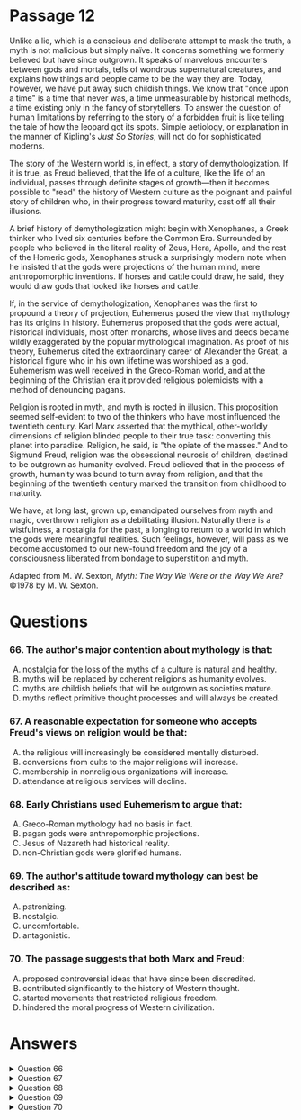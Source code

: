 # Passage 12
Unlike a lie, which is a conscious and deliberate attempt to mask the truth, a myth is not malicious but simply naïve. It concerns something we formerly believed but have since outgrown. It speaks of marvelous encounters between gods and mortals, tells of wondrous supernatural creatures, and explains how things and people came to be the way they are. Today, however, we have put away such childish things. We know that "once upon a time" is a time that never was, a time unmeasurable by historical methods, a time existing only in the fancy of storytellers. To answer the question of human limitations by referring to the story of a forbidden fruit is like telling the tale of how the leopard got its spots. Simple aetiology, or explanation in the manner of Kipling's *Just So Stories*, will not do for sophisticated moderns.

The story of the Western world is, in effect, a story of demythologization. If it is true, as Freud believed, that the life of a culture, like the life of an individual, passes through definite stages of growth—then it becomes possible to "read" the history of Western culture as the poignant and painful story of children who, in their progress toward maturity, cast off all their illusions.

A brief history of demythologization might begin with Xenophanes, a Greek thinker who lived six centuries before the Common Era. Surrounded by people who believed in the literal reality of Zeus, Hera, Apollo, and the rest of the Homeric gods, Xenophanes struck a surprisingly modern note when he insisted that the gods were projections of the human mind, mere anthropomorphic inventions. If horses and cattle could draw, he said, they would draw gods that looked like horses and cattle.

If, in the service of demythologization, Xenophanes was the first to propound a theory of projection, Euhemerus posed the view that mythology has its origins in history. Euhemerus proposed that the gods were actual, historical individuals, most often monarchs, whose lives and deeds became wildly exaggerated by the popular mythological imagination. As proof of his theory, Euhemerus cited the extraordinary career of Alexander the Great, a historical figure who in his own lifetime was worshiped as a god. Euhemerism was well received in the Greco-Roman world, and at the beginning of the Christian era it provided religious polemicists with a method of denouncing pagans.

Religion is rooted in myth, and myth is rooted in illusion. This proposition seemed self-evident to two of the thinkers who have most influenced the twentieth century. Karl Marx asserted that the mythical, other-worldly dimensions of religion blinded people to their true task: converting this planet into paradise. Religion, he said, is "the opiate of the masses." And to Sigmund Freud, religion was the obsessional neurosis of children, destined to be outgrown as humanity evolved. Freud believed that in the process of growth, humanity was bound to turn away from religion, and that the beginning of the twentieth century marked the transition from childhood to maturity.

We have, at long last, grown up, emancipated ourselves from myth and magic, overthrown religion as a debilitating illusion. Naturally there is a wistfulness, a nostalgia for the past, a longing to return to a world in which the gods were meaningful realities. Such feelings, however, will pass as we become accustomed to our new-found freedom and the joy of a consciousness liberated from bondage to superstition and myth.

Adapted from M. W. Sexton, *Myth: The Way We Were or the Way We Are?* ©1978 by M. W. Sexton.

# Questions
### 66. The author's major contention about mythology is that:
<ol type="A">
  <li>nostalgia for the loss of the myths of a culture is natural and healthy.</li>
  <li>myths will be replaced by coherent religions as humanity evolves.</li>
  <li>myths are childish beliefs that will be outgrown as societies mature.</li>
  <li>myths reflect primitive thought processes and will always be created.</li>
</ol>

### 67. A reasonable expectation for someone who accepts Freud's views on religion would be that:
<ol type="A">
  <li>the religious will increasingly be considered mentally disturbed.</li>
  <li>conversions from cults to the major religions will increase.</li>
  <li>membership in nonreligious organizations will increase.</li>
  <li>attendance at religious services will decline.</li>
</ol>

### 68. Early Christians used Euhemerism to argue that:
<ol type="A">
  <li>Greco-Roman mythology had no basis in fact.</li>
  <li>pagan gods were anthropomorphic projections.</li>
  <li>Jesus of Nazareth had historical reality.</li>
  <li>non-Christian gods were glorified humans.</li>
</ol>

### 69. The author's attitude toward mythology can best be described as:
<ol type="A">
  <li>patronizing.</li>
  <li>nostalgic.</li>
  <li>uncomfortable.</li>
  <li>antagonistic.</li>
</ol>

### 70. The passage suggests that both Marx and Freud:
<ol type="A">
  <li>proposed controversial ideas that have since been discredited.</li>
  <li>contributed significantly to the history of Western thought.</li>
  <li>started movements that restricted religious freedom.</li>
  <li>hindered the moral progress of Western civilization.</li>
</ol>

# Answers
<details>
  <summary>Question 66</summary>
  <b>Solution</b>: The correct answer is <b>C</b>.

  <ol type="A">
    <li>Rather than seeing such nostalgia as healthy, the passage author contends that such nostalgia, “a longing to return to a world in which the gods were meaningful realities,” will naturally occur as part of a culture’s progress toward full maturity but will pass and be replaced by a “new-found freedom and the joy of a consciousness liberated from bondage to superstition and myth.”</li>
    <li>The passage author points out that “Religion is rooted in myth, and myth is rooted in illusion.” As humanity evolves, it will turn away from this. See <i>rationale C</i>.</li>
    <li>The passage author states that myths such as encounters between gods and mortals are “childish things.” Moreover, demythologization is a defining characteristic of the history of Western culture: “it becomes possible to ‘read’ the history of Western culture as the poignant and painful story of children who, in their progress toward maturity, cast off all their illusions.” The passage author then concludes: “We have, at long last, grown up, emancipated ourselves from myth and magic, overthrown religion as a debilitating illusion.”</li>
    <li>The passage author instead believes that although myths reflect primitive thought processes, as humans evolve they will turn away from myths. See <i>rationale C</i>.</li>
  </ol>
</details>

<details>
  <summary>Question 67</summary>
  <b>Solution</b>: The correct answer is <b>D</b>.

  <ol type="A">
    <li>Although Freud believed that “religion was the obsessional neurosis of children,” the more reasonable expectation is that religious people will not be seen as mentally disturbed but as existing in a state of consciousness that will be outgrown. See <i>rationale D</i>.</li>
    <li>Freud saw a turning away from religion, not a conversion from cults to major religions, so this is not a reasonable expectation.</li>
    <li>The passage author does not discuss membership in nonreligious organizations, so it cannot be inferred from the passage that this would be a reasonable expectation.</li>
    <li>According to the passage author, “Freud believed that in the process of growth, humanity was bound to turn away from religion,” and a reasonable expectation from this would be that attendance at religious services would decline.</li>
  </ol>
</details>

<details>
  <summary>Question 68</summary>
  <b>Solution</b>: The correct answer is <b>D</b>.

  <ol type="A">
    <li>Euhemerus maintained that the gods had some basis in fact, namely, as wildly exaggerated historical individuals. See <i>rationale D</i>.</li>
    <li>This view was held by Xenophanes, not Euhemerus.</li>
    <li>The passage does not discuss the historical reality of Jesus.</li>
    <li>The passage author points out that “Euhemerus proposed that the gods were actual, historical individuals, most often monarchs, whose lives and deeds became wildly exaggerated by the popular mythological imagination. . . . Euhemerism was well received in the Greco-Roman world, and at the beginning of the Christian era it provided religious polemicists with a method of denouncing pagans.”</li>
  </ol>
</details>

<details>
  <summary>Question 69</summary>
  <b>Solution</b>: The correct answer is <b>A</b>.

  <ol type="A">
    <li>This patronizing attitude is especially reflected in the reference to the myths as “childish things” and in the references to mythology as something to be outgrown.</li>
    <li>There are no feelings of nostalgia on the part of the passage author who discusses nostalgia for the old myths as something that, like religion, will pass. Moreover, its passing is something to be desired “as we become accustomed to our new-found freedom and the joy of a consciousness liberated from bondage to superstition and myth.”</li>
    <li>The passage author displays no discomfort but speaks confidently and in a patronizing way about the inevitable passing away of myth and religion as humans evolve to full maturity: “We have, at long last, grown up, emancipated ourselves from myth and magic, overthrown religion as a debilitating illusion.”</li>
    <li>This is too strong a word—the passage author is too confident that myth is a passing phase in the evolution of humanity to feel threatened by it enough to be antagonistic. A representative example of the passage author’s attitude is as follows: “Unlike a lie, which is a conscious and deliberate attempt to mask the truth, a myth is not malicious but simply naïve.” Dismissing myth as naïve reflects a more patronizing than antagonistic attitude.</li>
  </ol>
</details>

<details>
  <summary>Question 70</summary>
  <b>Solution</b>: The correct answer is <b>B</b>.

  <ol type="A">
    <li>The passage author cites Marx and Freud to lend credence to the passage argument and therefore does not see their views as ideas that have since been discredited. See <i>rationale B</i>.</li>
    <li>The passage author cites both Marx and Freud to support the passage argument that myth and religion represent an illusion and a passing phase in the evolution of human consciousness: “Karl Marx asserted that the mythical, otherworldly dimensions of religion blinded people to their true task: converting this planet into paradise. Religion, he said, is ‘the opiate of the masses.’ And to Sigmund Freud, religion was the obsessional neurosis of children, destined to be outgrown as humanity evolved.” Since the turning away from myth and religion represents a major step in human consciousness, the implication is that both Marx and Freud have contributed significantly to Western thought.</li>
    <li>The passage author makes no reference to the ideas of Marx and Freud restricting religious freedom, instead considering the rejection of religion as a liberating movement in the evolution of human consciousness.</li>
    <li>The passage author does not talk in terms of moral progress, although moral progress may arguably be implied by the reference to the overthrow of religion representing a “new-found freedom and the joy of a consciousness liberated from bondage to superstition and myth.”</li>
  </ol>
</details>
